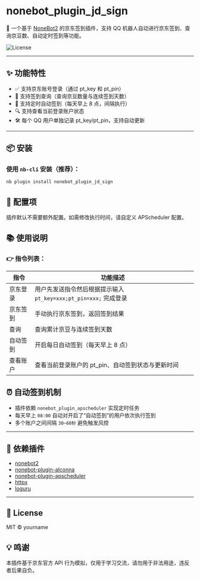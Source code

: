 # nonebot_plugin_jd_sign

🎁 一个基于 [NoneBot2](https://nonebot.dev/) 的京东签到插件，支持 QQ 机器人自动进行京东签到、查询京豆数、自动定时签到等功能。

![License](https://img.shields.io/github/license/Darker718er718er718/nonebot_plugin_jd_sign)


---

## ✨ 功能特性

- ✅ 支持京东账号登录（通过 pt_key 和 pt_pin）
- 🧾 支持签到查询（查询京豆数量与连续签到天数）
- 🔁 支持定时自动签到（每天早上 8 点，间隔执行）
- 🔍 支持查看当前登录账户状态
- 🛠️ 每个 QQ 用户单独记录 pt_key/pt_pin，支持自动更新

---

## 📦 安装

### 使用 `nb-cli` 安装（推荐）：

```bash
nb plugin install nonebot_plugin_jd_sign
```

## 🔧 配置项

插件默认不需要额外配置。如需修改执行时间，请自定义 APScheduler 配置。

## 📚 使用说明

### 👉 指令列表：

| 指令     | 功能描述                                                     |
| -------- | ------------------------------------------------------------ |
| 京东登录 | 用户先发送指令然后根据提示输入 `pt_key=xxx;pt_pin=xxx;` 完成登录 |
| 京东签到 | 手动执行京东签到，返回签到结果                               |
| 查询     | 查询累计京豆与连续签到天数                                   |
| 自动签到 | 开启每日自动签到（每天早上 8 点）                            |
| 查看账户 | 查看当前登录账户的 pt_pin、自动签到状态与更新时间            |

## ⏰ 自动签到机制

- 插件依赖 `nonebot_plugin_apscheduler` 实现定时任务
- 每天早上 `08:00` 自动对开启了“自动签到”的用户依次执行签到
- 多个账户之间间隔 `30~60秒` 避免触发风控

------

## 🔧 依赖插件

- [nonebot2](https://github.com/nonebot/nonebot2)
- [nonebot-plugin-alconna](https://github.com/nonebot/plugin-alconna)
- [nonebot-plugin-apscheduler](https://github.com/nonebot/plugin-apscheduler)
- [httpx](https://www.python-httpx.org/)
- [loguru](https://github.com/Delgan/loguru)

------

## 📄 License

MIT © yourname

## 💡 鸣谢

本插件基于京东官方 API 行为模拟，仅用于学习交流，请勿用于非法用途，违反者后果自负。
